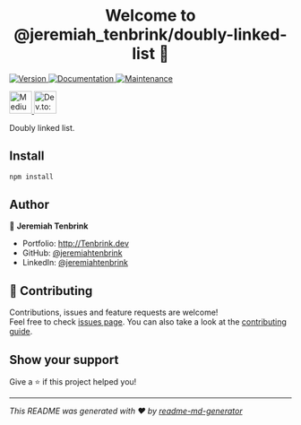 <h1 align="center">Welcome to @jeremiah_tenbrink/doubly-linked-list 👋</h1>
<p>
  <a href="https://www.npmjs.com/package/@jeremiah_tenbrink/doubly-linked-list" target="_blank">
    <img alt="Version" src="https://img.shields.io/npm/v/@jeremiah_tenbrink/doubly-linked-list.svg">
  </a>
  <a href="https://github.com/jeremiahtenbrink/doubly-linked-list#readme" target="_blank">
    <img alt="Documentation" src="https://img.shields.io/badge/documentation-yes-brightgreen.svg" />
  </a>
  <a href="https://github.com/jeremiahtenbrink/doubly-linked-list/graphs/commit-activity" target="_blank">
    <img alt="Maintenance" src="https://img.shields.io/badge/Maintained%3F-yes-green.svg" />
  </a>
</p>
<p>
  <a href="https://medium.com/CO_Comp_Nerd" target="_blank">
    <img alt="Medium: CO_Comp_Nerd" src="https://github-badge.vercel.app/api/badges/medium/CO_Comp_Nerd" height="40" />
  </a>

  <a href="https://dev.to/jeremiahtenbrink" target="_blank">
    <img alt="Dev.to: jeremiahtenbrink" src="https://github-badge.vercel.app/api/badges/devto/jeremiahtenbrink" height="40"/>
  </a>
  </p>


Doubly linked list.

## Install

```sh
npm install
```

## Author

👤 **Jeremiah Tenbrink**

* Portfolio: http://Tenbrink.dev
* GitHub: [@jeremiahtenbrink](https://github.com/jeremiahtenbrink)
* LinkedIn: [@jeremiahtenbrink](https://linkedin.com/in/jeremiahtenbrink)

## 🤝 Contributing

Contributions, issues and feature requests are welcome!<br />Feel free to check [issues page](https://github.com/jeremiahtenbrink/doubly-linked-list/issues). You can also take a look at the [contributing guide](https://github.com/jeremiahtenbrink/doubly-linked-list/blob/master/CONTRIBUTING.md).

## Show your support

Give a ⭐️ if this project helped you!

***
_This README was generated with ❤️ by [readme-md-generator](https://github.com/kefranabg/readme-md-generator)_
